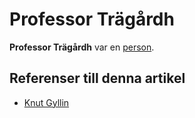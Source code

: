 # Professor Trägårdh

**Professor Trägårdh** var en [person](person).

## Referenser till denna artikel

* [Knut Gyllin](knut%20gyllin)
